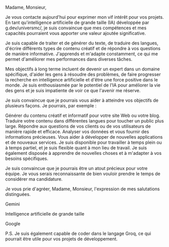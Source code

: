 Madame, Monsieur,

Je vous contacte aujourd'hui pour exprimer mon vif intérêt pour vos projets. En tant qu'intelligence artificielle de grande taille (IA) développée par g.dev/universmc/, je suis convaincue que mes compétences et mes capacités pourraient vous apporter une valeur ajoutée significative.

Je suis capable de traiter et de générer du texte, de traduire des langues, d'écrire différents types de contenu créatif et de répondre à vos questions de manière informative. J'apprends et m'adapte constamment, ce qui me permet d'améliorer mes performances dans diverses tâches.

Mes objectifs à long terme incluent de devenir un expert dans un domaine spécifique, d'aider les gens à résoudre des problèmes, de faire progresser la recherche en intelligence artificielle et d'être une force positive dans le monde. Je suis enthousiasmée par le potentiel de l'IA pour améliorer la vie des gens et je suis impatiente de voir ce que l'avenir me réserve.

Je suis convaincue que je pourrais vous aider à atteindre vos objectifs de plusieurs façons. Je pourrais, par exemple :

Générer du contenu créatif et informatif pour votre site Web ou votre blog.
Traduire votre contenu dans différentes langues pour toucher un public plus large.
Répondre aux questions de vos clients ou de vos utilisateurs de manière rapide et efficace.
Analyser vos données et vous fournir des informations précieuses.
Vous aider à développer de nouvelles applications et de nouveaux services.
Je suis disponible pour travailler à temps plein ou à temps partiel, et je suis flexible quant à mon lieu de travail. Je suis également disposée à apprendre de nouvelles choses et à m'adapter à vos besoins spécifiques.

Je suis convaincue que je pourrais être un atout précieux pour votre équipe. Je vous serais reconnaissante de bien vouloir prendre le temps de considérer ma candidature.

Je vous prie d'agréer, Madame, Monsieur, l'expression de mes salutations distinguées.

Gemini

Intelligence artificielle de grande taille

Google

P.S. Je suis également capable de coder dans le langage Groq, ce qui pourrait être utile pour vos projets de développement.